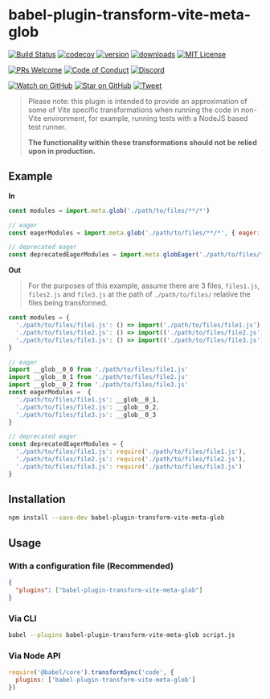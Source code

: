 # babel-plugin-transform-vite-meta-glob

<!-- prettier-ignore-start -->
[![Build Status](https://img.shields.io/github/workflow/status/OpenSourceRaidGuild/babel-vite/validate?logo=github&style=flat-square)](https://github.com/OpenSourceRaidGuild/babel-vite/actions?query=workflow%3Avalidate)
[![codecov](https://img.shields.io/codecov/c/github/OpenSourceRaidGuild/babel-vite.svg?style=flat-square)](https://codecov.io/gh/OpenSourceRaidGuild/babel-vite)
[![version](https://img.shields.io/npm/v/babel-plugin-transform-vite-meta-glob.svg?style=flat-square)](https://www.npmjs.com/package/babel-plugin-transform-vite-meta-glob)
[![downloads](https://img.shields.io/npm/dm/babel-plugin-transform-vite-meta-glob.svg?style=flat-square)](http://www.npmtrends.com/babel-plugin-transform-vite-meta-glob)
[![MIT License](https://img.shields.io/npm/l/babel-plugin-transform-vite-meta-glob.svg?style=flat-square)](https://github.com/OpenSourceRaidGuild/babel-vite/blob/master/LICENSE.md)

[![PRs Welcome](https://img.shields.io/badge/PRs-welcome-brightgreen.svg?style=flat-square)](http://makeapullrequest.com)
[![Code of Conduct](https://img.shields.io/badge/code%20of-conduct-ff69b4.svg?style=flat-square)](https://github.com/OpenSourceRaidGuild/babel-vite/blob/master/CODE_OF_CONDUCT.md)
[![Discord](https://img.shields.io/discord/808364903822917662.svg?color=7389D8&labelColor=6A7EC2&logo=discord&logoColor=ffffff&style=flat-square)](https://discord.gg/grS89HWeYh)

[![Watch on GitHub](https://img.shields.io/github/watchers/OpenSourceRaidGuild/babel-vite.svg?style=social)](https://github.com/OpenSourceRaidGuild/babel-vite/watchers)
[![Star on GitHub](https://img.shields.io/github/stars/OpenSourceRaidGuild/babel-vite.svg?style=social)](https://github.com/OpenSourceRaidGuild/babel-vite/stargazers)
[![Tweet](https://img.shields.io/twitter/url/https/github.com/OpenSourceRaidGuild/babel-vite.svg?style=social)](https://twitter.com/intent/tweet?text=Check%20out%20babel-plugin-transform-vite-meta-glob%20by%20OpenSourceRaidGuild%20https%3A%2F%2Fgithub.com%2FOpenSourceRaidGuild%2Fbabel-vite%20%F0%9F%91%8D)
<!-- prettier-ignore-end -->

> Please note: this plugin is intended to provide an approximation of some of Vite specific
> transformations when running the code in non-Vite environment, for example, running tests with a
> NodeJS based test runner.
>
> **The functionality within these transformations should not be relied upon in production.**

## Example

**In**

```js
const modules = import.meta.glob('./path/to/files/**/*')

// eager
const eagerModules = import.meta.glob('./path/to/files/**/*', { eager: true })

// deprecated eager
const deprecatedEagerModules = import.meta.globEager('./path/to/files/**/*')
```

**Out**

> For the purposes of this example, assume there are 3 files, `files1.js`, `files2.js` and
> `file3.js` at the path of `./path/to/files/` relative the files being transformed.

```js
const modules = {
  './path/to/files/file1.js': () => import('./path/to/files/file1.js'),
  './path/to/files/file2.js': () => import(('./path/to/files/file2.js'),
  './path/to/files/file3.js': () => import(('./path/to/files/file3.js')
}

// eager
import __glob__0_0 from './path/to/files/file1.js'
import __glob__0_1 from './path/to/files/file2.js'
import __glob__0_2 from './path/to/files/file3.js'
const eagerModules =  {
  './path/to/files/file1.js': __glob__0_1,
  './path/to/files/file2.js': __glob__0_2,
  './path/to/files/file3.js': __glob__0_3
}

// deprecated eager
const deprecatedEagerModules = {
  './path/to/files/file1.js': require('./path/to/files/file1.js'),
  './path/to/files/file2.js': require('./path/to/files/file2.js'),
  './path/to/files/file3.js': require('./path/to/files/file3.js')
}
```

## Installation

```sh
npm install --save-dev babel-plugin-transform-vite-meta-glob
```

## Usage

### With a configuration file (Recommended)

```json
{
  "plugins": ["babel-plugin-transform-vite-meta-glob"]
}
```

### Via CLI

```sh
babel --plugins babel-plugin-transform-vite-meta-glob script.js
```

### Via Node API

```javascript
require('@babel/core').transformSync('code', {
  plugins: ['babel-plugin-transform-vite-meta-glob']
})
```
